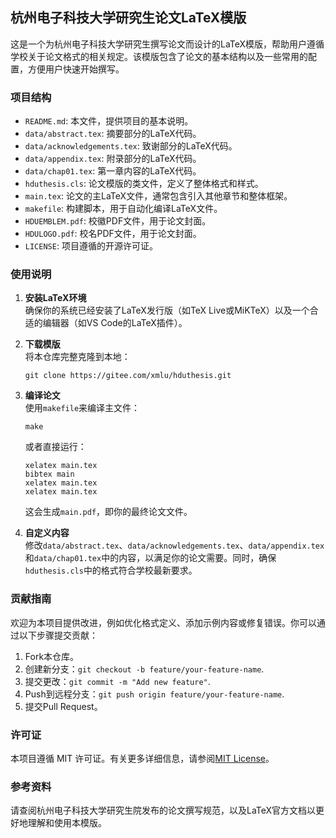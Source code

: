 

杭州电子科技大学研究生论文LaTeX模版
---

这是一个为杭州电子科技大学研究生撰写论文而设计的LaTeX模版，帮助用户遵循学校关于论文格式的相关规定。该模版包含了论文的基本结构以及一些常用的配置，方便用户快速开始撰写。

### 项目结构

- `README.md`: 本文件，提供项目的基本说明。
- `data/abstract.tex`: 摘要部分的LaTeX代码。
- `data/acknowledgements.tex`: 致谢部分的LaTeX代码。
- `data/appendix.tex`: 附录部分的LaTeX代码。
- `data/chap01.tex`: 第一章内容的LaTeX代码。
- `hduthesis.cls`: 论文模版的类文件，定义了整体格式和样式。
- `main.tex`: 论文的主LaTeX文件，通常包含引入其他章节和整体框架。
- `makefile`: 构建脚本，用于自动化编译LaTeX文件。
- `HDUEMBLEM.pdf`: 校徽PDF文件，用于论文封面。
- `HDULOGO.pdf`: 校名PDF文件，用于论文封面。
- `LICENSE`: 项目遵循的开源许可证。

### 使用说明

1. **安装LaTeX环境**  
   确保你的系统已经安装了LaTeX发行版（如TeX Live或MiKTeX）以及一个合适的编辑器（如VS Code的LaTeX插件）。

2. **下载模版**  
   将本仓库完整克隆到本地：
   ```
   git clone https://gitee.com/xmlu/hduthesis.git
   ```

3. **编译论文**  
   使用`makefile`来编译主文件：
   ```
   make
   ```
   或者直接运行：
   ```
   xelatex main.tex
   bibtex main
   xelatex main.tex
   xelatex main.tex
   ```
   这会生成`main.pdf`，即你的最终论文文件。

4. **自定义内容**  
   修改`data/abstract.tex`、`data/acknowledgements.tex`、`data/appendix.tex`和`data/chap01.tex`中的内容，以满足你的论文需要。同时，确保`hduthesis.cls`中的格式符合学校最新要求。

### 贡献指南

欢迎为本项目提供改进，例如优化格式定义、添加示例内容或修复错误。你可以通过以下步骤提交贡献：

1. Fork本仓库。
2. 创建新分支：`git checkout -b feature/your-feature-name`.
3. 提交更改：`git commit -m "Add new feature"`.
4. Push到远程分支：`git push origin feature/your-feature-name`.
5. 提交Pull Request。

### 许可证

本项目遵循 MIT 许可证。有关更多详细信息，请参阅[MIT License](LICENSE)。

### 参考资料

请查阅杭州电子科技大学研究生院发布的论文撰写规范，以及LaTeX官方文档以更好地理解和使用本模版。